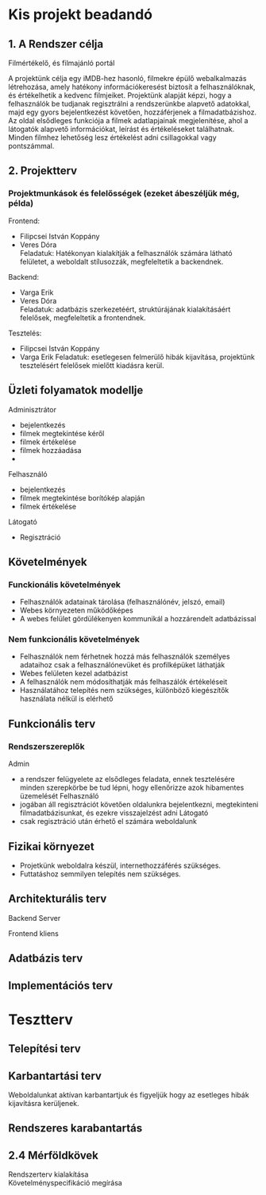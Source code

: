# Kis projekt beadandó
## 1. A Rendszer célja
Filmértékelő, és filmajánló portál

A projektünk célja egy iMDB-hez hasonló, filmekre épülő webalkalmazás létrehozása, amely hatékony információkeresést biztosít a felhasználóknak, és értékelhetik a kedvenc filmjeiket.
Projektünk alapját képzi, hogy a felhasználók be tudjanak regisztrálni a rendszerünkbe alapvető adatokkal, majd egy gyors bejelentkezést követően, hozzáférjenek a filmadatbázishoz. 
Az oldal elsődleges funkciója a filmek adatlapjainak megjelenítése, ahol a látogatók alapvető információkat, leírást és értékeléseket találhatnak. Minden filmhez lehetőség lesz értékelést adni csillagokkal vagy pontszámmal.
## 2. Projektterv 
### Projektmunkások és felelősségek (ezeket ábeszéljük még, példa)
Frontend: 
- Filipcsei István Koppány  
- Veres Dóra  
Feladatuk:  Hatékonyan kialakítják a felhasználók számára látható felületet, a weboldalt stílusozzák, megfeleltetik a backendnek.

Backend: 
- Varga Erik  
- Veres Dóra  
Feladatuk:  adatbázis szerkezetéért, struktúrájának kialakításáért felelősek, megfeleltetik a frontendnek.

Tesztelés: 
- Filipcsei István Koppány  
- Varga Erik
Feladatuk:  esetlegesen felmerülő hibák kijavítása, projektünk tesztelésért felelősek mielőtt kiadásra kerül.

## Üzleti folyamatok modellje
Adminisztrátor  

- bejelentkezés
- filmek megtekintése kéről  
- filmek értékelése  
- filmek hozzáadása
- 
Felhasználó
- bejelentkezés  
- filmek megtekintése borítókép alapján  
- filmek értékelése
  
Látogató  
- Regisztráció  

## Követelmények
### Funckionális követelmények
- Felhasználók adatainak tárolása (felhasználónév, jelszó, email)
- Webes környezeten működőképes
- A webes felület gördülékenyen kommunikál a hozzárendelt adatbázissal
### Nem funkcionális követelmények
- Felhasználók nem férhetnek hozzá más felhasználók személyes adataihoz csak a felhasználónevüket és profilképüket láthatják
- Webes felületen kezel adatbázist
- A felhasználók nem módosíthatják más felhaszálók értékeléseit
- Használatához telepítés nem szükséges, különböző kiegészítők használata nélkül is elérhető

## Funkcionális terv
### Rendszerszereplők
Admin
- a rendszer felügyelete az elsődleges feladata, ennek tesztelésére minden szerepkörbe be tud lépni, hogy ellenőrizze azok hibamentes üzemelését
Felhasználó
- jogában áll regisztrációt követően oldalunkra bejelentkezni, megtekinteni filmadatbázisunkat, és ezekre visszajelzést adni
Látogató
- csak regisztráció után érhető el számára weboldalunk

## Fizikai környezet
- Projetkünk weboldalra készül, internethozzáférés szükséges.
- Futtatáshoz semmilyen telepítés nem szükséges.

## Architekturális terv
Backend Server 

Frontend kliens

## Adatbázis terv

## Implementációs terv

# Tesztterv
## Telepítési terv
## Karbantartási terv 
Weboldalunkat aktívan karbantartjuk és figyeljük hogy az esetleges hibák kijavításra kerüljenek. 

## Rendszeres karabantartás 

## 2.4 Mérföldkövek
Rendszerterv kialakítása  
Követelményspecifikáció megírása
